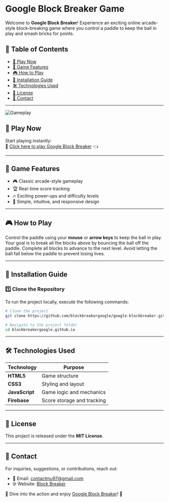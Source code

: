 # Google Block Breaker Game

Welcome to **Google Block Breaker**! Experience an exciting online arcade-style block-breaking game where you control a paddle to keep the ball in play and smash bricks for points.

## 📑 Table of Contents
- [🚀 Play Now](#-play-now)
- [📌 Game Features](#-game-features)
- [🎮 How to Play](#-how-to-play)
- [🔧 Installation Guide](#-installation-guide)
- [🛠️ Technologies Used](#-technologies-used)
- [📜 License](#-license)
- [📩 Contact](#-contact)

---

![Gameplay](http://i.imgur.com/K8vsw.gif "Gameplay Preview")

## 🚀 Play Now
Start playing instantly:  
🔗 [Click here to play Google Block Breaker](https://google-blockbreaker.github.io/) 👈

---

## 📌 Game Features
- 🎮 Classic arcade-style gameplay
- 🏆 Real-time score tracking
- 🔥 Exciting power-ups and difficulty levels
- 🎨 Simple, intuitive, and responsive design

---

## 🎮 How to Play
Control the paddle using your **mouse** or **arrow keys** to keep the ball in play. Your goal is to break all the blocks above by bouncing the ball off the paddle. Complete all blocks to advance to the next level. Avoid letting the ball fall below the paddle to prevent losing lives.

---

## 🔧 Installation Guide

### 1️⃣ Clone the Repository  
To run the project locally, execute the following commands:
```bash
# Clone the project
git clone https://github.com/blockbreakergoogle/google-blockbreaker.github.io.git

# Navigate to the project folder
cd blockbreakergoogle.github.io
```

---

## 🛠️ Technologies Used

| Technology          | Purpose                  |
|--------------------|--------------------------|
| **HTML5**         | Game structure            |
| **CSS3**          | Styling and layout        |
| **JavaScript**    | Game logic and mechanics  |
| **Firebase**      | Score storage and tracking |

---

## 📜 License
This project is released under the **MIT License**.

---

## 📩 Contact
For inquiries, suggestions, or contributions, reach out:
- 📧 Email: contactmu97@gmail.com  
- 🌐 Website: [Block Breaker](https://google-blockbreaker.github.io/)

🚀 Dive into the action and enjoy [Google Block Breaker](https://google-blockbreaker.github.io/)! 🎉

